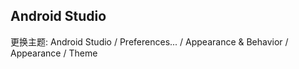 ## Android Studio

更换主题: Android Studio / Preferences... / Appearance & Behavior / Appearance / Theme
